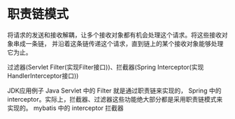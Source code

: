 # 职责链模式
将请求的发送和接收解耦，让多个接收对象都有机会处理这个请求。将这些接收对象串成一条链，
并沿着这条链传递这个请求，直到链上的某个接收对象能够处理它为止。

过滤器(Servlet Filter(实现Filter接口))、拦截器(Spring Interceptor(实现HandlerInterceptor接口))

JDK应用例子 Java Servlet 中的 Filter 就是通过职责链来实现的， 
Spring 中的 interceptor。实际上，拦截器、过滤器这些功能绝大部分都是采用职责链模式来实现的。
mybatis 中的 interceptor 拦截器